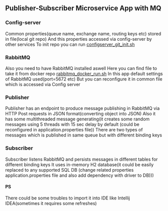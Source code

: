 ## Publisher-Subscriber Microservice App with MQ

### Config-server 
Common properties(queue name, exchange name, routing keys etc) stored in file(local git repo) 
And this properties accessed via config-server by other services
To init repo you can run [configserver_git_init.sh](scripts/configserver_git_init.sh)

### RabbitMQ
Also you need to have RabbitMQ installed aswell
Here you can find file to take it from docker repo [rabbitmq_docker_run.sh](scripts/rabbitmq_docker_run.sh)
In this app default settings of RabbitMQ used(port=5672 etc) 
But you can reconfigure it in common file which is accessed via Config server
  
### Publisher
Publisher has an endpoint to produce message publishing in RabbitMQ via HTTP Post requests
in JSON format(converting object into JSON)
Also it has some multithreaded message generating(it creates some random messages 
using 5 threads with 15 sec delay by default (could be reconfigured in application.properties file))
There are two types of messages which is published in same queue but with different binding keys  
### Subscriber
Subscriber listens RabbitMQ and persists messages in different tables for different binding keys
It uses in-memory H2 database(it could be easily replaced to any supported SQL DB
(change related properties application.properties file and also add dependency with driver to DB)))
        
#### PS
There could be some troubles to import it into IDE like Intellij IDEA(sometimes it requires some refreshes)    